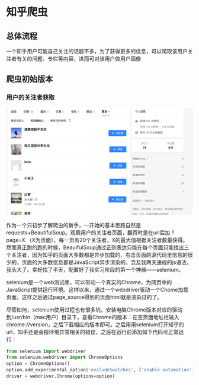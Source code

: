 # 知乎爬虫

## 总体流程

一个知乎用户可能自己关注的话题不多，为了获得更多的信息，可以爬取该用户关注者有关的问题、专栏等内容，进而可对该用户做用户画像

## 爬虫初始版本

### 用户的关注者获取

![pic1](http://github.com/YfYan/YfYan.github.io/raw/master/images/pic1.png)

作为一个只初步了解爬虫的新手，一开始的基本思路自然是requests+BeautifulSoup。观察用户的关注者页面，翻页时是在url后加 ?page=X （X为页面），每一页有20个关注者，X的最大值根据关注者数量获得。然而真正跑的跑的时候，BeauifulSoup通过正则表达只能在每个页面只能找出三个关注者，因为知乎的页面大多数都是异步加载的，右击页面的源代码里信息的很少的，页面的大多数信息都是JavaScript异步渲染的。念及我两天速成的js语法，我头大了。幸好找了半天，配置好了我实习阶段的第一个神器——selenium。 



selenium是一个web测试库，可以带动一个真实的Chrome，为网页中的JavaScript提供运行环境。这样以来，通过一个webdriver驱动一个Chome加载页面，这样之后通过page_source得到的页面html就是渲染过的了。



尽管如何，selenium使用过程也有很多坑。安装电脑Chrome版本对应的驱动到/usr/bin（mac用户）目录下，查看Chrome的版本：在空页面地址栏输入chrome://version，之后下载相应的版本即可。之后用用selenium打开知乎的url，知乎还是会报环境异常相关的错误，之后在运行前添加如下代码可正常运行：

```python
from selenium import webdriver
from selenium.webdriver import ChromeOptions
option = ChromeOptions()
option.add_experimental_option('excludeSwitches', ['enable-automation'])
driver = webdriver.Chrome(options=option)
```